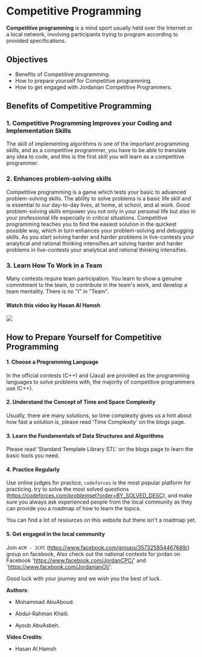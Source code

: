 # Competitive Programming

**Competitive programming** is a mind sport usually held over the Internet or a local network, involving participants trying to program according to provided specifications.

## Objectives

* Benefits of Competitive programming.
* How to prepare yourself for Competitive programming.
* How to get engaged with Jordanian Competitive Programmers.


## Benefits of Competitive Programming

### 1. Competitive Programming Improves your Coding and Implementation Skills

The skill of implementing algorithms is one of the important programming skills, and as a competitive programmer, you have to be able to translate any idea to code, and this is the first skill you will learn as a competitive programmer.

### 2. Enhances problem-solving skills

Competitive programming is a game which tests your basic to advanced problem-solving skills.
The ability to solve problems is a basic life skill and is essential to our day-to-day lives, at home, at school, and at work.
Good problem-solving skills empower you not only in your personal life but also in your professional life especially in critical situations.
Competitive programming teaches you to find the easiest solution in the quickest possible way, which in turn enhances your problem-solving and debugging skills.
As you start solving harder and harder problems in live-contests your analytical and rational thinking intensifies.art solving harder and harder problems in live-contests your analytical and rational thinking intensifies.

### 3. Learn How To Work in a Team

Many contests require team participation.
You learn to show a genuine commitment to the team, to contribute in the team's work, and develop a team mentality. There is no "I" in "Team".
#### Watch this video by Hasan Al Hamsh

[![](https://img.youtube.com/vi/JSmoa1iWWpk/0.jpg)](https://www.youtube.com/watch?v=JSmoa1iWWpk)

## How to Prepare Yourself for Competitive Programming

#### 1. Choose a Programming Language
In the official contests (C++) and (Java) are provided as the programming languages to solve problems with, 
the majority of competitive programmers use (C++).

#### 2. Understand the Concept of Time and Space Complexity

Usually, there are many solutions, so time complexity gives us a hint about how fast a solution is,
 please read 'Time Complexity' on the blogs page.

#### 3. Learn the Fundamentals of Data Structures and Algorithms
Please read 'Standard Template Library STL' on the blogs page to learn the basic tools you need.
#### 4. Practice Regularly

Use online judges for practice, `codeforces` is the most popular platform for practicing.
try to solve the most solved questions (https://codeforces.com/problemset?order=BY_SOLVED_DESC), and make sure you always
ask experienced people from the local community as they can provide you a roadmap of how to learn the topics.

You can find a lot of resources on this website but there isn't a roadmap yet. 

#### 5. Get engaged in the local community

Join `ACM - JCPC` (https://www.facebook.com/groups/357325854467689/) group on facebook,
Also check out the national contests for jordan on Facebook 'https://www.facebook.com/JordanCPC/' and  `https://www.facebook.com/JordanianOI/'.


Good luck with your journey and we wish you the best of luck.

**Authors**:

* Mohammad AbuAboud.

* Abdul-Rahman Khalil.

* Ayoub AbuAsbeh.

**Video Credits**:
* Hasan Al Hamsh